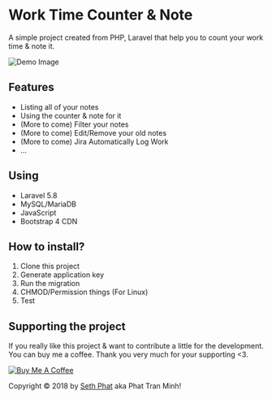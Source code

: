 # Work Time Counter & Note
A simple project created from PHP, Laravel that help you to count your work time & note it.

![Demo Image](https://i.imgur.com/6Qu1du9.png)

## Features
- Listing all of your notes
- Using the counter & note for it
- (More to come) Filter your notes
- (More to come) Edit/Remove your old notes
- (More to come) Jira Automatically Log Work
- ...

## Using
- Laravel 5.8
- MySQL/MariaDB
- JavaScript
- Bootstrap 4 CDN

## How to install?
1. Clone this project
2. Generate application key
3. Run the migration
4. CHMOD/Permission things (For Linux)
5. Test

## Supporting the project
If you really like this project & want to contribute a little for the development. You can buy me a coffee. Thank you very much for your supporting <3.

<a href="https://www.buymeacoffee.com/xKOM9NB8p" target="_blank"><img src="https://www.buymeacoffee.com/assets/img/custom_images/orange_img.png" alt="Buy Me A Coffee" style="height: auto !important;width: auto !important;" ></a>

Copyright &copy; 2018 by [Seth Phat](http://sethphat.com) aka Phat Tran Minh!
